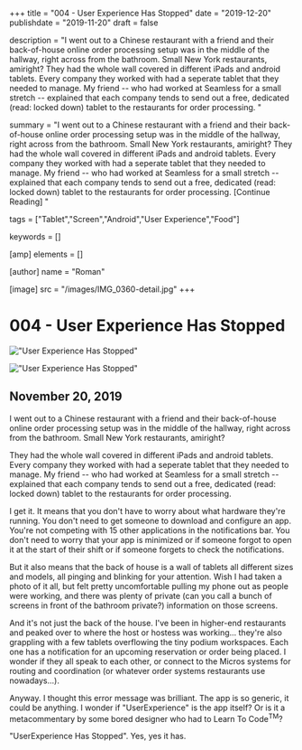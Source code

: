 +++
title = "004 - User Experience Has Stopped"
date = "2019-12-20"
publishdate = "2019-11-20"
draft = false

description = "I went out to a Chinese restaurant with a friend and their back-of-house online order processing setup was in the middle of the hallway, right across from the bathroom. Small New York restaurants, amiright? They had the whole wall covered in different iPads and android tablets. Every company they worked with had a seperate tablet that they needed to manage. My friend -- who had worked at Seamless for a small stretch -- explained that each company tends to send out a free, dedicated (read: locked down) tablet to the restaurants for order processing. "

summary = "I went out to a Chinese restaurant with a friend and their back-of-house online order processing setup was in the middle of the hallway, right across from the bathroom. Small New York restaurants, amiright? They had the whole wall covered in different iPads and android tablets. Every company they worked with had a seperate tablet that they needed to manage. My friend -- who had worked at Seamless for a small stretch -- explained that each company tends to send out a free, dedicated (read: locked down) tablet to the restaurants for order processing. [Continue Reading] "

tags = ["Tablet","Screen","Android","User Experience","Food"]

keywords = []

[amp]
    elements = []

[author]
    name = "Roman"

[image]
    src = "/images/IMG_0360-detail.jpg"
+++

# 004 - User Experience Has Stopped

!["User Experience Has Stopped"](/images/IMG_0360.jpg)

!["User Experience Has Stopped"](/images/IMG_0360-detail.jpg)

## November 20, 2019

I went out to a Chinese restaurant with a friend and their back-of-house online order processing setup was in the middle of the hallway, right across from the bathroom. Small New York restaurants, amiright? 

They had the whole wall covered in different iPads and android tablets. Every company they worked with had a seperate tablet that they needed to manage. My friend -- who had worked at Seamless for a small stretch -- explained that each company tends to send out a free, dedicated (read: locked down) tablet to the restaurants for order processing. 

I get it. It means that you don't have to worry about what hardware they're running. You don't need to get someone to download and configure an app. You're not competing with 15 other applications in the notifications bar. You don't need to worry that your app is minimized or if someone forgot to open it at the start of their shift or if someone forgets to check the notifications. 

But it also means that the back of house is a wall of tablets all different sizes and models, all pinging and blinking for your attention. Wish I had taken a photo of it all, but felt pretty uncomfortable pulling my phone out as people were working, and there was plenty of private (can you call a bunch of screens in front of the bathroom private?) information on those screens.

And it's not just the back of the house. I've been in higher-end restaurants and peaked over to where the host or hostess was working... they're also grappling with a few tablets overflowing the tiny podium workspaces. Each one has a notification for an upcoming reservation or order being placed. I wonder if they all speak to each other, or connect to the Micros systems for routing and coordination (or whatever order systems restaurants use nowadays...).

Anyway. I thought this error message was brilliant. The app is so generic, it could be anything. I wonder if "UserExperience" is the app itself? Or is it a metacommentary by some bored designer who had to Learn To Code<sup>TM</sup>?

"UserExperience Has Stopped". Yes, yes it has. 
